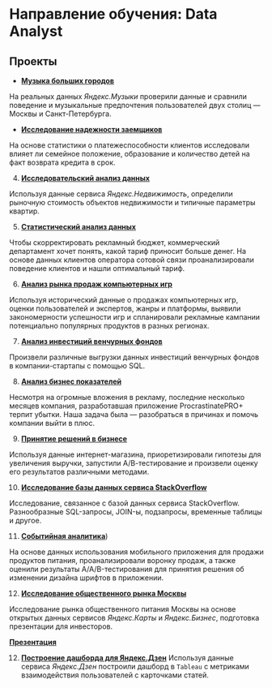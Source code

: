 # Направление обучения: Data Analyst

## Проекты

- [**Музыка больших городов**](https://github.com/artemshurkhalenko/Projects/blob/main/Python%20base/big_cites_music.ipynb)
   
На реальных данных *Яндекс.Музыки* проверили данные и сравнили поведение и музыкальные предпочтения пользователей двух столиц — Москвы и Санкт-Петербурга.


- [**Исследование надежности заемщиков**](https://github.com/artemshurkhalenko/Projects/tree/main/Data%20preprocessing) 

На основе статистики о платежеспособности клиентов исследовали влияет ли семейное положение, образование и количество детей на факт возврата кредита в срок.


4. [**Исследовательский анализ данных**](https://github.com/artemshurkhalenko/Projects/blob/main/Exploratory%20data%20analysis/apartments_sale.ipynb) 

Используя данные сервиса *Яндекс.Недвижимость*, определили рыночную стоимость объектов недвижимости и типичные параметры квартир.


5. [**Статистический анализ данных**](https://github.com/artemshurkhalenko/Projects/blob/main/Statistical%20data%20analysis/favorable_rates.ipynb) 

Чтобы скорректировать рекламный бюджет, коммерческий департамент хочет понять, какой тариф приносит больше денег. На основе данных клиентов оператора сотовой связи проанализировали поведение клиентов и нашли оптимальный тариф.


6. [**Анализ рынка продаж компьютерных игр**](https://github.com/artemshurkhalenko/Projects/blob/main/Composite%20project%20(Games)/composite_project_1%20(%20games%20).ipynb) 

Используя исторический данные о продажах компьютерных игр, оценки пользователей и экспертов, жанры и платформы, выявили закономерности успешности игр и спланировали рекламные кампании потенциально популярных продуктов в разных регионах.


7. [**Анализ инвестиций венчурных фондов**](https://github.com/artemshurkhalenko/Projects/blob/main/SQL%20base/SQL%20Base.ipynb) 

Произвели различные выгрузки данных инвестиций венчурных фондов в компании-стартапы с помощью SQL.


8. [**Анализ бизнес показателей**](https://github.com/artemshurkhalenko/Projects/blob/main/Business%20analysis/app_procrasinate_pro.ipynb) 

Несмотря на огромные вложения в рекламу, последние несколько месяцев компания, разработавшая приложение ProcrastinatePRO+ терпит убытки. Наша задача была — разобраться в причинах и помочь компании выйти в плюс.


9. [**Принятие решений в бизнесе**](https://github.com/artemshurkhalenko/Projects/blob/main/Business%20decision%20making/a_b_testing.ipynb) 

Используя данные интернет-магазина, приоретизировали гипотезы для увеличения выручки, запустили А/В-тестирование и произвели оценку его результатов различными методами.


10. [**Исследование базы данных сервиса StackOverflow**](https://github.com/artemshurkhalenko/Projects/blob/main/SQL%20advanced/SQL%20advanced.ipynb) 

Исследование, связанное с базой данных сервиса StackOverflow. Разнообразные SQL-запросы, JOIN-ы, подзапросы, временные таблицы и другое.


11. [**Событийная аналитика**](https://github.com/artemshurkhalenko/Projects/blob/main/Composite%20project%20(Event%20Analytics)/User%20behavior.ipynb)) 

На основе данных использования мобильного приложения для продажи продуктов питания, проанализировали воронку продаж, а также оценили результаты A/A/B-тестирования для принятия решения об изменении дизайна шрифтов в приложении.


12. [**Исследование общественного рынка Москвы**](https://github.com/artemshurkhalenko/Projects/blob/main/History%20with%20data/Catering_Moscow.ipynb) 

Исследование рынка общественного питания Москвы на основе открытых данных сервисов *Яндекс.Карты* и *Яндекс.Бизнес*, подготовка презентации для инвесторов.

[**Презентация**](https://disk.yandex.ru/d/07xGoyZorBN8Hg)

12. [**Построение дашборда для Яндекс.Дзен**](https://github.com/artemshurkhalenko/Projects/blob/main/Automatisation/automatisation.ipynb) 
Используя данные сервиса *Яндекс.Дзен* построили дашборд в `Tableau` с метриками взаимодействия пользователей с карточками статей.
